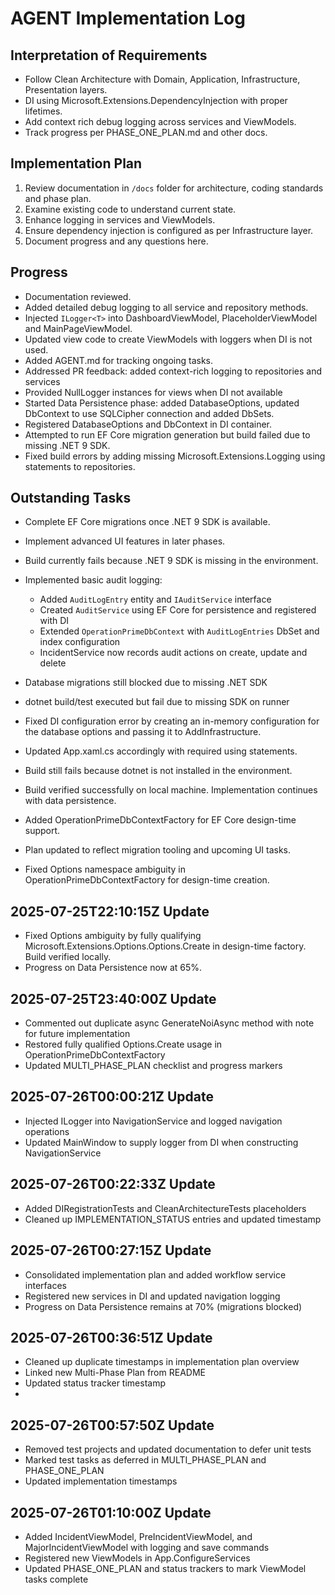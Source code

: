 # AGENT Implementation Log

## Interpretation of Requirements
- Follow Clean Architecture with Domain, Application, Infrastructure, Presentation layers.
- DI using Microsoft.Extensions.DependencyInjection with proper lifetimes.
- Add context rich debug logging across services and ViewModels.
- Track progress per PHASE_ONE_PLAN.md and other docs.

## Implementation Plan
1. Review documentation in `/docs` folder for architecture, coding standards and phase plan.
2. Examine existing code to understand current state.
3. Enhance logging in services and ViewModels.
4. Ensure dependency injection is configured as per Infrastructure layer.
5. Document progress and any questions here.

## Progress
- Documentation reviewed.
- Added detailed debug logging to all service and repository methods.
- Injected `ILogger<T>` into DashboardViewModel, PlaceholderViewModel and MainPageViewModel.
- Updated view code to create ViewModels with loggers when DI is not used.
- Added AGENT.md for tracking ongoing tasks.
- Addressed PR feedback: added context-rich logging to repositories and services
- Provided NullLogger instances for views when DI not available
- Started Data Persistence phase: added DatabaseOptions, updated DbContext to use SQLCipher connection and added DbSets.
- Registered DatabaseOptions and DbContext in DI container.
- Attempted to run EF Core migration generation but build failed due to missing .NET 9 SDK.
- Fixed build errors by adding missing Microsoft.Extensions.Logging using statements to repositories.

## Outstanding Tasks
- Complete EF Core migrations once .NET 9 SDK is available.
- Implement advanced UI features in later phases.

- Build currently fails because .NET 9 SDK is missing in the environment.
- Implemented basic audit logging:
  - Added `AuditLogEntry` entity and `IAuditService` interface
  - Created `AuditService` using EF Core for persistence and registered with DI
  - Extended `OperationPrimeDbContext` with `AuditLogEntries` DbSet and index configuration
  - IncidentService now records audit actions on create, update and delete
- Database migrations still blocked due to missing .NET SDK
- dotnet build/test executed but fail due to missing SDK on runner
- Fixed DI configuration error by creating an in-memory configuration for the database options and passing it to AddInfrastructure.
- Updated App.xaml.cs accordingly with required using statements.
- Build still fails because dotnet is not installed in the environment.
- Build verified successfully on local machine. Implementation continues with data persistence.
- Added OperationPrimeDbContextFactory for EF Core design-time support.
- Plan updated to reflect migration tooling and upcoming UI tasks.
- Fixed Options namespace ambiguity in OperationPrimeDbContextFactory for design-time creation.


## 2025-07-25T22:10:15Z Update
- Fixed Options ambiguity by fully qualifying Microsoft.Extensions.Options.Options.Create in design-time factory. Build verified locally.
- Progress on Data Persistence now at 65%.

## 2025-07-25T23:40:00Z Update
- Commented out duplicate async GenerateNoiAsync method with note for future implementation
- Restored fully qualified Options.Create usage in OperationPrimeDbContextFactory
- Updated MULTI_PHASE_PLAN checklist and progress markers

## 2025-07-26T00:00:21Z Update
- Injected ILogger into NavigationService and logged navigation operations
- Updated MainWindow to supply logger from DI when constructing NavigationService

## 2025-07-26T00:22:33Z Update
- Added DIRegistrationTests and CleanArchitectureTests placeholders
- Cleaned up IMPLEMENTATION_STATUS entries and updated timestamp

## 2025-07-26T00:27:15Z Update
- Consolidated implementation plan and added workflow service interfaces
- Registered new services in DI and updated navigation logging
- Progress on Data Persistence remains at 70% (migrations blocked)

## 2025-07-26T00:36:51Z Update
- Cleaned up duplicate timestamps in implementation plan overview
- Linked new Multi-Phase Plan from README
- Updated status tracker timestamp
- 
## 2025-07-26T00:57:50Z Update
- Removed test projects and updated documentation to defer unit tests
- Marked test tasks as deferred in MULTI_PHASE_PLAN and PHASE_ONE_PLAN
- Updated implementation timestamps


## 2025-07-26T01:10:00Z Update
- Added IncidentViewModel, PreIncidentViewModel, and MajorIncidentViewModel with logging and save commands
- Registered new ViewModels in App.ConfigureServices
- Updated PHASE_ONE_PLAN and status trackers to mark ViewModel tasks complete
